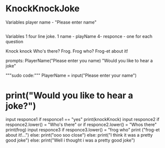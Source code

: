 # KnockKnockJoke

Variables
player name - "Please enter name"
##
Variables
	1 four line joke.
	1 name - playName
	4- responce - one for each question 
	 
Knock knock
Who's there?
Frog.
Frog who?
Frog-et about it!

prompts:
	PlayerName("Please enter you name)
	"Would you like to hear a joke"

"""sudo code:"""
PlayerName = input("Please enter your name")
# print("Would you like to hear a joke?")
input responce1
if responce1 == "yes"
	print(knockKnock)
	input responce2 
	if responce2.lower() = "Who's there" or if responce2.lower() = "Whos there" 
		print(frog)
		input responce3
		if responce3.lower() = "frog who"
			print ("frog-et about it!...")
		else:
			print("ooo soo close")
	else:
		print("I think it was a pretty good joke")
else:
	print("Well i thought i was a pretty good joke")
	

